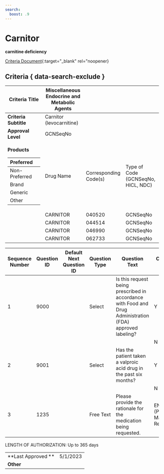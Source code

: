 ```yaml
---
search:
  boost: .9
---
```


# Carnitor

**carnitine deficiency**

[Criteria Document](https://mygainwell-my.sharepoint.com/:w:/g/personal/kaelyn_dobbins_gainwelltechnologies_com/EafNiAfdbvBBhfs3Ordb4SgB2Lm281VsYeAyalttPnlRBg?e=Lkj9oq){:target="_blank" rel="noopener}

## Criteria { data-search-exclude }

<table>
<thead>
<tr class="header">
<th><strong>Criteria Title</strong></th>
<th>Miscellaneous Endocrine and Metabolic Agents</th>
<th></th>
<th></th>
</tr>
</thead>
<tbody>
<tr class="odd">
<td><strong>Criteria Subtitle</strong></td>
<td>Carnitor (levocarnitine)</td>
<td></td>
<td></td>
</tr>
<tr class="even">
<td><strong>Approval Level</strong></td>
<td>GCNSeqNo</td>
<td></td>
<td></td>
</tr>
<tr class="odd">
<td><p><strong>Products</strong></p>
<table>
<thead>
<tr class="header">
<th>Preferred</th>
<th></th>
</tr>
</thead>
<tbody>
<tr class="odd">
<td>Non-Preferred</td>
<td></td>
</tr>
<tr class="even">
<td>Brand</td>
<td></td>
</tr>
<tr class="odd">
<td>Generic</td>
<td></td>
</tr>
<tr class="even">
<td>Other</td>
<td></td>
</tr>
</tbody>
</table></td>
<td>Drug Name</td>
<td>Corresponding Code(s)</td>
<td>Type of Code (GCNSeqNo, HICL, NDC)</td>
</tr>
<tr class="even">
<td></td>
<td>CARNITOR</td>
<td>040520</td>
<td>GCNSeqNo</td>
</tr>
<tr class="odd">
<td></td>
<td>CARNITOR</td>
<td>044514</td>
<td>GCNSeqNo</td>
</tr>
<tr class="even">
<td></td>
<td>CARNITOR</td>
<td>046990</td>
<td>GCNSeqNo</td>
</tr>
<tr class="odd">
<td></td>
<td>CARNITOR</td>
<td>062733</td>
<td>GCNSeqNo</td>
</tr>
</tbody>
</table>

| **Sequence Number** | **Question ID** | **Default Next Question ID** | **Question Type** | **Question Text**                                                                                         | **Choice Text**             | **Next Question ID**     |
| ------------------- | --------------- | ---------------------------- | ----------------- | --------------------------------------------------------------------------------------------------------- | --------------------------- | ------------------------ |
| 1                   | 9000            |                              | Select            | Is this request being prescribed in accordance with Food and Drug Administration (FDA) approved labeling? | Y                           | 9001                     |
|                     |                 |                              |                   |                                                                                                           | N                           | 1235                     |
| 2                   | 9001            |                              | Select            | Has the patient taken a valproic acid drug in the past six months?                                        | Y                           | END (Approve x 365 days) |
|                     |                 |                              |                   |                                                                                                           | N                           | 1235                     |
| 3                   | 1235            |                              | Free Text         | Please provide the rationale for the medication being requested.                                          | END (Pending Manual Review) |                          |

LENGTH OF AUTHORIZATION: Up to 365 days

|||
| ------------------ | -------- |
| **Last Approved ** | 5/1/2023 |
| **Other**          |          |
